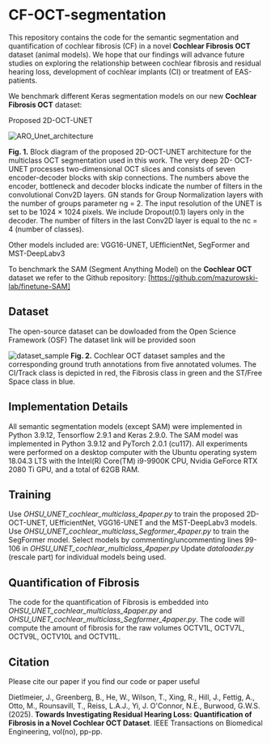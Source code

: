 # CF-OCT-segmentation
This repository contains the code for the semantic segmentation and quantification of cochlear fibrosis (CF) in a novel **Cochlear Fibrosis OCT** dataset (animal models). We hope that our findings will advance future studies on exploring the relationship between cochlear fibrosis and residual hearing loss, development of cochlear implants (CI) or treatment of EAS-patients.

We benchmark different Keras segmentation models on our new **Cochlear Fibrosis OCT** dataset:

Proposed 2D-OCT-UNET

![ARO_Unet_architecture](https://github.com/user-attachments/assets/17a8e4e8-7570-4400-8929-961ca4513651)

**Fig. 1.** Block diagram of the proposed 2D-OCT-UNET architecture for the multiclass OCT segmentation used in this work. The very deep 2D-
OCT-UNET processes two-dimensional OCT slices and consists of seven encoder-decoder blocks with skip connections. The numbers above the
encoder, bottleneck and decoder blocks indicate the number of filters in the convolutional Conv2D layers. GN stands for Group Normalization layers
with the number of groups parameter ng = 2. The input resolution of the UNET is set to be 1024 × 1024 pixels. We include Dropout(0.1) layers
only in the decoder. The number of filters in the last Conv2D layer is equal to the nc = 4 (number of classes).

Other models included are: VGG16-UNET, UEfficientNet, SegFormer and MST-DeepLabv3

To benchmark the SAM (Segment Anything Model) on the **Cochlear OCT** dataset we refer to the Github repository:
[https://github.com/mazurowski-lab/finetune-SAM]

## Dataset
The open-source dataset can be dowloaded from the Open Science Framework (OSF) 
The dataset link will be provided soon

![dataset_sample](https://github.com/user-attachments/assets/ffca9dd8-bb54-4edd-a72a-2f45519d94ac)
**Fig. 2.** Cochlear OCT dataset samples and the corresponding ground truth annotations from five annotated volumes. The CI/Track class is depicted
in red, the Fibrosis class in green and the ST/Free Space class in blue.

## Implementation Details
All semantic segmentation models (except SAM) were implemented in Python 3.9.12, Tensorflow 2.9.1 and Keras 2.9.0. The SAM model was implemented in Python 3.9.12 and PyTorch 2.0.1 (cu117). All experiments were performed on a desktop computer with the Ubuntu operating system 18.04.3 LTS with the Intel(R) Core(TM) i9-9900K CPU, Nvidia GeForce RTX 2080 Ti GPU, and a total of 62GB RAM.

## Training
Use _OHSU_UNET_cochlear_multiclass_4paper.py_ to train the proposed 2D-OCT-UNET, UEfficientNet, VGG16-UNET and the MST-DeepLabv3 models.
Use _OHSU_UNET_cochlear_multiclass_Segformer_4paper.py_ to train the SegFormer model.
Select models by commenting/uncommenting lines 99-106 in _OHSU_UNET_cochlear_multiclass_4paper.py_
Update _dataloader.py_ (rescale part) for individual models being used.

## Quantification of Fibrosis
The code for the quantification of Fibrosis is embedded into _OHSU_UNET_cochlear_multiclass_4paper.py_ and _OHSU_UNET_cochlear_multiclass_Segformer_4paper.py_.
The code will compute the amount of fibrosis for the raw volumes OCTV1L, OCTV7L, OCTV9L, OCTV10L and OCTV11L.

## Citation
Please cite our paper if you find our code or paper useful

Dietlmeier, J., Greenberg, B., He, W., Wilson, T., Xing, R., Hill, J., Fettig, A., Otto, M., Rounsavill, T., Reiss, L.A.J., Yi, J. O'Connor, N.E., Burwood, G.W.S. (2025). 
**Towards Investigating Residual Hearing Loss: Quantification of Fibrosis in a Novel Cochlear OCT Dataset**. 
IEEE Transactions on Biomedical Engineering, vol(no), pp-pp.
